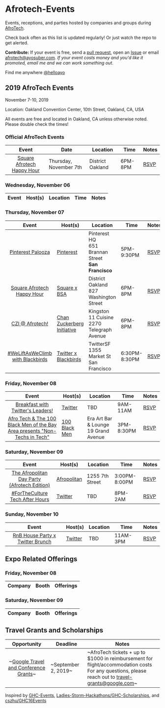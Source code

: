 # Afrotech-Events

Events, receptions, and parties hosted by companies and groups during [AfroTech](https://e.sparxo.com/Afrotech19).

Check back often as this list is updated regularly! Or just watch the repo to get alerted.

**Contribute:** If your event is free, send a [pull request](https://github.com/helloayo/Afrotech-Events/pulls), open an [Issue](https://github.com/helloayo/Afrotech-Events/issues) or email [afrotech@ayosuber.com](mailto:afrotech@ayosuber.com). _If your event costs money and you'd like it promoted, email me and we can work something out_.

Find me anywhere [@helloayo](https://instagram.com/helloayo)

## 2019 AfroTech Events

November 7-10, 2019

Location: Oakland Convention Center, 10th Street, Oakland, CA, USA

All events are free and located in Oakland, CA unless otherwise noted. Please double check the times!

### Official AfroTech Events

Event                     | Date      | Location     | Time       | Notes
:---------------------:| ------------- | ------------ | -------- | ------------
[Square Afrotech Happy Hour](https://squareafrotechhappyhour.splashthat.com)| Thursday, November 7th | District Oakland | 6PM-8PM | [RSVP](https://squareafrotechhappyhour.splashthat.com)

### Wednesday, November 06

Event                     | Host(s)      | Location     | Time       | Notes
:---------------------:| ------------- | ------------ | -------- | ------------

### Thursday, November 07

Event                     | Host(s)      | Location     | Time       | Notes
:---------------------:| ------------- | ------------ | -------- | ------------
[Pinterest Palooza](https://pinterestpalooza2019.splashthat.com)| [Pinterest](https://careers.pinterest.com/careers) | Pinterest HQ <br> 651 Brannan Street <br> **San Francisco**| 5PM-9:30PM |  [RSVP](https://pinterestpalooza2019.splashthat.com)
[Square Afrotech Happy Hour](https://squareafrotechhappyhour.splashthat.com)| [Square x BSA](https://squareup.com/us/en/careers) | District Oakland <br> 827 Washington Street | 6PM-8PM |  [RSVP](https://squareafrotechhappyhour.splashthat.com)
[CZI @ Afrotech!](https://www.eventbrite.com/e/czi-afrotech-tickets-75014029983)| [Chan Zuckerberg Initiative](https://chanzuckerberg.com/join-us/openings/) | Kingston 11 Cuisine <br> 2270 Telegraph Avenue | 6PM-8PM |  [RSVP](https://www.eventbrite.com/e/czi-afrotech-tickets-75014029983)
[#WeLiftAsWeClimb with Blackbirds](https://weliftasweclimb.splashthat.com)| [Twitter x Blackbirds](https://careers.twitter.com/en.html) | TwitterSF <br> 1355 Market St  <br> San Francisco | 6:30PM-8:30PM |  [RSVP](https://weliftasweclimb.splashthat.com)

### Friday, November 08

Event                     | Host(s)       | Location     | Time       | Notes
:---------------------:| ------------- | ------------ | -------- | ------------
[Breakfast with Twitter's Leaders!](https://weliftasweclimb.splashthat.com)| [Twitter](https://careers.twitter.com/en.html) | TBD | 9AM-11AM |  [RSVP](https://weliftasweclimb.splashthat.com)
[Afro Tech & The 100 Black Men of the Bay Area presents "Non-Techs in Tech"](https://www.eventbrite.com/e/afro-tech-the-100-black-men-of-the-bay-area-presents-non-techs-in-tech-tickets-76830063789?aff=ayosuber) | [100 Black Men](https://100blackmenba.org/)| Era Art Bar & Lounge <br> 19 Grand Avenue | 3PM-8:30PM | [RSVP](https://www.eventbrite.com/e/afro-tech-the-100-black-men-of-the-bay-area-presents-non-techs-in-tech-tickets-76830063789?aff=ayosuber)

### Saturday, November 09

Event                     | Host(s)       | Location     | Time       | Notes
:---------------------:| ------------- | ------------ | -------- | ------------
[The Afropolitan Day Party (Afrotech Edition)](https://afropolitanafrotec.eventbrite.com?aff=ayosuber) | [Afropolitan](http://afropolitangroup.com/) | 1255 7th Street | 3:00PM-8:00PM |  [RSVP](https://www.eventbrite.com/e/the-afropolitan-day-party-afrotech-edition-tickets-71596062751)
[#ForTheCulture Tech After Hours](https://weliftasweclimb.splashthat.com)| [Twitter](https://careers.twitter.com/en.html) | TBD | 8PM-2AM |  [RSVP](https://weliftasweclimb.splashthat.com)

### Sunday, November 10

Event                     | Host(s)      | Location     | Time       | Notes
:---------------------:| ------------- | ------------ | -------- | ------------
[RnB House Party x Twitter Brunch](https://weliftasweclimb.splashthat.com)| [Twitter](https://careers.twitter.com/en.html) | TBD | 11AM-3PM |  [RSVP](https://weliftasweclimb.splashthat.com)

## Expo Related Offerings

### Friday, November 08

Company                     | Booth | Offerings
:---------------------:| ------------- | -------------

### Saturday, November 09

Company                     | Booth | Offerings
:---------------------:| ------------- | -------------

## Travel Grants and Scholarships

Opportunity              | Deadline      | Notes
:---------------------:| ------------- | ------------
~[Google Travel and Conference Grants](https://docs.google.com/forms/d/e/1FAIpQLSf71z_QrNmd0cOpUOwY5vImXLiivnrVS_5tTY1JO4Q7beJ6aA/viewform)~| ~September 2, 2019~ | ~AfroTech tickets + up to $1000 in reimbursement for flight/accommodation costs <br> For any questions, please reach out to travel-grants@google.com~

Inspired by [GHC-Events](https://github.com/missCarrieMah/GHC-Events/), [Ladies-Storm-Hackathons/GHC-Scholarships](https://github.com/Ladies-Storm-Hackathons/GHC-Scholarships), and [cszhu/GHC16Events](https://github.com/cszhu/GHC16Events)
